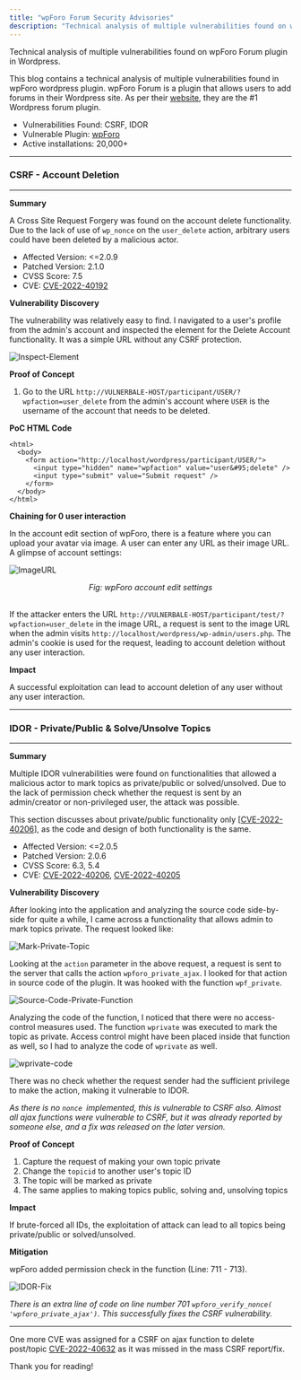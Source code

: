 ```yaml
---
title: "wpForo Forum Security Advisories"
description: "Technical analysis of multiple vulnerabilities found on wpForo Forum plugin in Wordpress."
---
```


Technical analysis of multiple vulnerabilities found on wpForo Forum plugin in Wordpress.

This blog contains a technical analysis of multiple vulnerabilities found in wpForo wordpress plugin. wpForo Forum is a plugin that allows users to add forums in their Wordpress site. As per their [website][wpforo], they are the #1 Wordpress forum plugin.

- Vulnerabilities Found: CSRF, IDOR
- Vulnerable Plugin: [wpForo][wpforo]
- Active installations: 20,000+

---

### **CSRF - Account Deletion**

---

**Summary**

A Cross Site Request Forgery was found on the account delete functionality. Due to the lack of use of `wp_nonce` on the `user_delete` action, arbitrary users could have been deleted by a malicious actor.

- Affected Version: <=2.0.9
- Patched Version: 2.1.0
- CVSS Score: 7.5
- CVE: [CVE-2022-40192][cve-2022-40192]

**Vulnerability Discovery**

The vulnerability was relatively easy to find. I navigated to a user's profile from the admin's account and inspected the element for the Delete Account functionality. It was a simple URL without any CSRF protection.

![Inspect-Element](/assets/wpforo-inspect-element.png)

**Proof of Concept**

1. Go to the URL `http://VULNERBALE-HOST/participant/USER/?wpfaction=user_delete` from the admin's account where `USER` is the username of the account that needs to be deleted.

**PoC HTML Code**

```
<html>
  <body>
    <form action="http://localhost/wordpress/participant/USER/">
      <input type="hidden" name="wpfaction" value="user&#95;delete" />
      <input type="submit" value="Submit request" />
    </form>
  </body>
</html>
```

**Chaining for 0 user interaction**

In the account edit section of wpForo, there is a feature where you can upload your avatar via image. A user can enter any URL as their image URL. A glimpse of account settings:

![ImageURL](/assets/wpforo-image-url-upload.png)

<center><i>Fig: wpForo account edit settings</i></center>

<br>

If the attacker enters the URL `http://VULNERBALE-HOST/participant/test/?wpfaction=user_delete` in the image URL, a request is sent to the image URL when the admin visits `http://localhost/wordpress/wp-admin/users.php`. The admin's cookie is used for the request, leading to account deletion without any user interaction.

**Impact**

A successful exploitation can lead to account deletion of any user without any user interaction.

---

### **IDOR - Private/Public & Solve/Unsolve Topics**

---

**Summary**

Multiple IDOR vulnerabilities were found on functionalities that allowed a malicious actor to mark topics as private/public or solved/unsolved. Due to the lack of permission check whether the request is sent by an admin/creator or non-privileged user, the attack was possible.

This section discusses about private/public functionality only [[CVE-2022-40206][cve-2022-40206]], as the code and design of both functionality is the same.

- Affected Version: <=2.0.5
- Patched Version: 2.0.6
- CVSS Score: 6.3, 5.4
- CVE: [CVE-2022-40206][cve-2022-40206], [CVE-2022-40205][cve-2022-40205]

**Vulnerability Discovery**

After looking into the application and analyzing the source code side-by-side for quite a while, I came across a functionality that allows admin to mark topics private. The request looked like:

![Mark-Private-Topic](/assets/wpforo-mark-topic-private.png)

Looking at the `action` parameter in the above request, a request is sent to the server that calls the action `wpforo_private_ajax`. I looked for that action in source code of the plugin. It was hooked with the function `wpf_private`.

![Source-Code-Private-Function](/assets/wpforo-public-private-topic.png)

Analyzing the code of the function, I noticed that there were no access-control measures used. The function `wprivate` was executed to mark the topic as private. Access control might have been placed inside that function as well, so I had to analyze the code of `wprivate` as well.

![wprivate-code](/assets/wpforo-wprivate-code.png)

There was no check whether the request sender had the sufficient privilege to make the action, making it vulnerable to IDOR.

_As there is no `nonce `implemented, this is vulnerable to CSRF also. Almost all ajax functions were vulnerable to CSRF, but it was already reported by someone else, and a fix was released on the later version._

**Proof of Concept**

1. Capture the request of making your own topic private
2. Change the `topicid` to another user's topic ID
3. The topic will be marked as private
4. The same applies to making topics public, solving and, unsolving topics

**Impact**

If brute-forced all IDs, the exploitation of attack can lead to all topics being private/public or solved/unsolved.

**Mitigation**

wpForo added permission check in the function (Line: 711 - 713).

![IDOR-Fix](/assets/wpforo-idor-patch.png)

_There is an extra line of code on line number 701 `wpforo_verify_nonce( 'wpforo_private_ajax')`. This successfully fixes the CSRF vulnerability._

---

One more CVE was assigned for a CSRF on ajax function to delete post/topic [CVE-2022-40632][cve-2022-40632] as it was missed in the mass CSRF report/fix.

Thank you for reading!

[wpforo]: https://wordpress.org/plugins/wpforo
[cve-2022-40206]: https://patchstack.com/database/vulnerability/wpforo/wordpress-wpforo-forum-plugin-2-0-5-insecure-direct-object-references-idor-vulnerability
[cve-2022-40205]: https://patchstack.com/database/vulnerability/wpforo/wordpress-wpforo-forum-plugin-2-0-5-insecure-direct-object-references-idor-vulnerability-2
[cve-2022-40632]: https://patchstack.com/database/vulnerability/wpforo/wordpress-wpforo-forum-plugin-2-0-5-cross-site-request-forgery-csrf-vulnerability-2
[wpforo]: https://wpforo.com/
[cve-2022-40192]: https://nvd.nist.gov/vuln/detail/CVE-2022-40192
